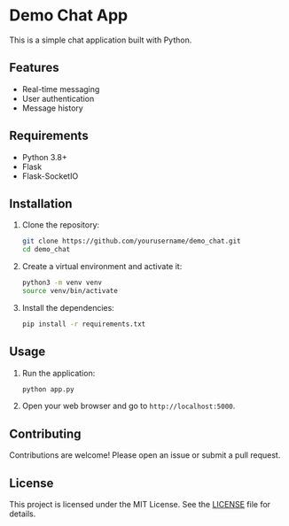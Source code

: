 # Demo Chat App

This is a simple chat application built with Python.

## Features

- Real-time messaging
- User authentication
- Message history

## Requirements

- Python 3.8+
- Flask
- Flask-SocketIO

## Installation

1. Clone the repository:
    ```bash
    git clone https://github.com/yourusername/demo_chat.git
    cd demo_chat
    ```

2. Create a virtual environment and activate it:
    ```bash
    python3 -m venv venv
    source venv/bin/activate
    ```

3. Install the dependencies:
    ```bash
    pip install -r requirements.txt
    ```

## Usage

1. Run the application:
    ```bash
    python app.py
    ```

2. Open your web browser and go to `http://localhost:5000`.

## Contributing

Contributions are welcome! Please open an issue or submit a pull request.

## License

This project is licensed under the MIT License. See the [LICENSE](LICENSE) file for details.


